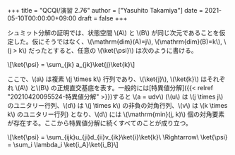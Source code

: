 +++
title = "QCQI/演習 2.76"
author = ["Yasuhito Takamiya"]
date = 2021-05-10T00:00:00+09:00
draft = false
+++

シュミット分解の証明では、状態空間 \\(A\\) と \\(B\\) が同じ次元であることを仮定した。仮にそうではなく、\\(\mathrm{dim}(A)=j\\), \\(\mathrm{dim}(B)=k\\), \\(j > k\\) だったとすると、任意の \\(\ket{\psi}\\) は次のように書ける。

\\[\ket{\psi} = \sum\_{jk} a\_{jk}\ket{j}\ket{k}\\]

ここで、\\(a\\) は複素 \\(j \times k\\) 行列であり、\\(\ket{j}\\), \\(\ket{k}\\) はそれぞれ \\(A\\) と\\(B\\) の正規直交基底を表す。一般的には[特異値分解]({{< relref "20210420095524-特異値分解" >}})すると \\(a = udv\\) (\\(u\\) は \\(j \times j\\) のユニタリー行列、\\(d\\) は \\(j \times k\\) の非負の対角行列、\\(v\\) は \\(k \times k\\) のユニタリー行列) となり、\\(d\\) には \\(\mathrm{min}(j, k)\\) 個の対角要素が存在する。ここから特異値分解に続くすべてのことが成り立つ。

\\[\ket{\psi} = \sum\_{ijk}u\_{ji}d\_{ii}v\_{ik}\ket{i}\ket{k}\ \Rightarrow\ \ket{\psi} = \sum\_i \lambda\_i \ket{i\_A}\ket{i\_B}\\]
